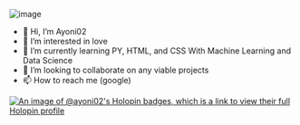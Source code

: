 ![image](https://www.codewars.com/users/ayoni02/badges/large)
- 👋 Hi, I’m Ayoni02
- 👀 I’m interested in love
- 🌱 I’m currently learning PY, HTML, and CSS
     With Machine Learning and Data Science 
- 💞️ I’m looking to collaborate on any viable projects
- 📫 How to reach me (google)

[![An image of @ayoni02's Holopin badges, which is a link to view their full Holopin profile](https://holopin.me/ayoni02)](https://holopin.io/@ayoni02)

<!---
ayoni02/ayoni02 is a ✨ special ✨ repository because its `README.md` (this file) appears on your GitHub profile.
You can click the Preview link to take a look at your changes.
--->

